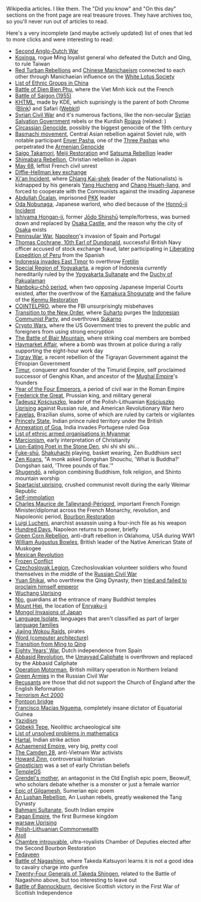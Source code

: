 Wikipedia articles. I like them. The "Did you know" and "On this day" sections on the front page are real treasure troves. They have archives too, so you'll never run out of articles to read.

Here's a very incomplete (and maybe actively updated) list of ones that led to more clicks and were interesting to read:

- [Second Anglo-Dutch War](https://en.wikipedia.org/wiki/Second_Anglo-Dutch_War)
- [Koxinga](https://en.wikipedia.org/wiki/Koxinga), rogue Ming loyalist general who defeated the Dutch and Qing, to rule Taiwan 
- [Red Turban Rebellions](https://en.wikipedia.org/wiki/Red_Turban_Rebellions) and [Chinese Manichaeism](https://en.wikipedia.org/wiki/Chinese_Manichaeism) connected to each other through Manichaeian influence on the [White Lotus Society](https://en.wikipedia.org/wiki/White_Lotus)
- [List of Ethnic Groups in China](https://en.wikipedia.org/wiki/List_of_ethnic_groups_in_China)
- [Battle of Dien Bien Phu](https://en.wikipedia.org/wiki/Battle_of_Dien_Bien_Phu), where the Viet Minh kick out the French
- [Battle of Saigon (1955)](https://en.wikipedia.org/wiki/Battle_of_Saigon_%281955%29)
- [KHTML](https://en.wikipedia.org/wiki/KHTML), made by KDE, which suprisingly is the parent of both Chrome ([Blink](https://en.wikipedia.org/wiki/Blink_%28browser_engine%29)) and Safari ([Webkit](https://en.wikipedia.org/wiki/WebKit))
- [Syrian Civil War](https://en.wikipedia.org/wiki/Syrian_civil_war) and it's numerous factions, like the non-secular [Syrian Salvation Government](https://en.wikipedia.org/wiki/Syrian_Salvation_Government) rebels or the Kurdish [Rojava](https://en.wikipedia.org/wiki/Autonomous_Administration_of_North_and_East_Syria) (related: )
- [Circassian Genocide](https://en.wikipedia.org/wiki/Circassian_genocide), possibly the biggest genocide of the 19th century
- [Basmachi movement](https://en.wikipedia.org/wiki/Basmachi_movement), Central Asian rebellion against Soviet rule, with notable participant [Enver Pasha](https://en.wikipedia.org/wiki/Enver_Pasha), one of the [Three Pashas](https://en.wikipedia.org/wiki/Three_Pashas) who perpetrated the [Armenian Genocide](https://en.wikipedia.org/wiki/Armenian_genocide)
- [Saigo Takamori](https://en.wikipedia.org/wiki/Saig%C5%8D_Takamori), [Meiji Restoration](https://en.wikipedia.org/wiki/Meiji_Restoration) and [Satsuma Rebellion](https://en.wikipedia.org/wiki/Satsuma_Rebellion) leader
- [Shimabara Rebellion](https://en.wikipedia.org/wiki/Shimabara_Rebellion), Christian rebellion in Japan
- [May 68](https://en.wikipedia.org/wiki/May_68), leftist French civil unrest
- [Diffie-Hellman key exchange](https://en.wikipedia.org/wiki/Diffie%E2%80%93Hellman_key_exchange)
- [Xi'an Incident](https://en.wikipedia.org/wiki/Xi%27an_Incident), where [Chiang Kai-shek](https://en.wikipedia.org/wiki/Chiang_Kai-shek) (leader of the Nationalists) is kidnapped by his generals [Yang Hucheng](https://en.wikipedia.org/wiki/Yang_Hucheng) and [Chang Hsueh-liang](https://en.wikipedia.org/wiki/Chang_Hsueh-liang), and forced to cooperate with the Communists against the invading Japanese
- [Abdullah Öcalan](https://en.wikipedia.org/wiki/Abdullah_%C3%96calan), imprisoned [PKK](https://en.wikipedia.org/wiki/Kurdistan_Workers%27_Party) leader
- [Oda Nobunaga](https://en.wikipedia.org/wiki/Oda_Nobunaga), Japanese warlord, who died because of the [Honnō-ji Incident](https://en.wikipedia.org/wiki/Honn%C5%8D-ji_Incident)
- [Ishiyama Hongan-ji](https://en.wikipedia.org/wiki/Ishiyama_Hongan-ji), former [Jōdo Shinshū](https://en.wikipedia.org/wiki/J%C5%8Ddo_Shinsh%C5%AB) temple/fortress, was burned down and replaced by [Osaka Castle](https://en.wikipedia.org/wiki/Osaka_Castle), and the reason why the city of [Osaka](https://en.wikipedia.org/wiki/Osaka) exists
- [Peninsular War](https://en.wikipedia.org/wiki/Peninsular_War), [Napoleon](https://en.wikipedia.org/wiki/Napoleon)'s invasion of Spain and Portugal
- [Thomas Cochrane, 10th Earl of Dundonald](https://en.wikipedia.org/wiki/Thomas_Cochrane,_10th_Earl_of_Dundonald), successful British Navy officer accused of stock exchange fraud, later participating in [Liberating Expedition of Peru](https://en.wikipedia.org/wiki/Liberating_Expedition_of_Peru) from the Spanish
- [Indonesia invades East Timor](https://en.wikipedia.org/wiki/Indonesian_invasion_of_East_Timor) to overthrow [Fretilin](https://en.wikipedia.org/wiki/Fretilin)
- [Special Region of Yogyakarta](https://en.wikipedia.org/wiki/Special_Region_of_Yogyakarta), a region of Indonesia *currently* hereditarily ruled by the [Yogyakarta Sultanate](https://en.wikipedia.org/wiki/Yogyakarta_Sultanate) and the [Duchy of Pakualaman](https://en.wikipedia.org/wiki/Pakualaman)
- [Nanboku-chō period](https://en.wikipedia.org/wiki/Nanboku-ch%C5%8D_period), when two opposing Japanese Imperial Courts existed, after the overthrow of the [Kamakura Shogunate](https://en.wikipedia.org/wiki/Kamakura_shogunate) and the failure of the [Kenmu Restoration](https://en.wikipedia.org/wiki/Kenmu_Restoration)
- [COINTELPRO](https://en.wikipedia.org/wiki/COINTELPRO), where the FBI unsurprisingly misbehaves
- [Transition to the New Order](https://en.wikipedia.org/wiki/Transition_to_the_New_Order), where [Suharto](https://en.wikipedia.org/wiki/Suharto) purges the [Indonesian Communist Party](https://en.wikipedia.org/wiki/Communist_Party_of_Indonesia), and overthrows [Sukarno](https://en.wikipedia.org/wiki/Sukarno)
- [Crypto Wars](https://en.wikipedia.org/wiki/Crypto_Wars), where the US Government tries to prevent the public and foreigners from using strong encryption
- [The Battle of Blair Mountain](https://en.wikipedia.org/wiki/Battle_of_Blair_Mountain), where striking coal members are bombed
- [Haymarket Affair](https://en.wikipedia.org/wiki/Haymarket_affair), where a bomb was thrown at police during a rally supporting the eight-hour work day
- [Tigray War](https://en.wikipedia.org/wiki/Tigray_War), a recent rebellion of the Tigrayan Government against the Ethiopian Government
- [Timur](https://en.wikipedia.org/wiki/Timur), conquerer and founder of the Timurid Empire, self proclaimed successor of Genghis Khan, and ancestor of the [Mughal Empire](https://en.wikipedia.org/wiki/Mughal_Empire)'s founders
- [Year of the Four Emperors](https://en.wikipedia.org/wiki/Year_of_the_Four_Emperors), a period of civil war in the Roman Empire
- [Frederick the Great](https://en.wikipedia.org/wiki/Frederick_the_Great), Prussian king, and military general
- [Tadeusz Kościuszko](https://en.wikipedia.org/wiki/Tadeusz_Ko%C5%9Bciuszko), leader of the Polish-Lithuanian [Kościuszko Uprising](https://en.wikipedia.org/wiki/Ko%C5%9Bciuszko_Uprising) against Russian rule, and American Revolutionary War hero
- [Favelas](https://en.wikipedia.org/wiki/Favela), Brazilian slums, some of which are ruled by cartels or vigilantes
- [Princely State](https://en.wikipedia.org/wiki/Princely_state), Indian prince ruled territory under the British
- [Annexation of Goa](https://en.wikipedia.org/wiki/Annexation_of_Goa), India invades Portugese ruled Goa
- [List of ethnic armed organisations in Myanmar](https://en.wikipedia.org/wiki/List_of_ethnic_armed_organisations_in_Myanmar)
- [Marcionism](https://en.wikipedia.org/wiki/Marcionism), early interpretation of Christianity
- [Lion-Eating Poet in the Stone Den](https://en.wikipedia.org/wiki/Lion-Eating_Poet_in_the_Stone_Den), shi shi shi shi...
- [Fuke-shū](https://en.wikipedia.org/wiki/Fuke-sh%C5%AB), [Shakuhachi](https://en.wikipedia.org/wiki/Shakuhachi) playing, basket wearing, Zen Buddhism sect
- [Zen Koans](https://en.wikipedia.org/wiki/Koan), "A monk asked Dongshan Shouchu, 'What is Buddha?' Dongshan said, 'Three pounds of flax.'"
- [Shugendō](https://en.wikipedia.org/wiki/Shugend%C5%8D), a religion combining Buddhism, folk religion, and Shinto mountain worship
- [Spartacist uprising](https://en.wikipedia.org/wiki/Spartacist_uprising), crushed communist revolt during the early Weimar Republic
- [Self-immolation](https://en.wikipedia.org/wiki/Self-immolation)
- [Charles Maurice de Talleyrand-Périgord](https://en.wikipedia.org/wiki/Charles_Maurice_de_Talleyrand-P%C3%A9rigord), important French Foreign Minister/diplomat across the French Monarchy, revolution, and Napoleonic period, [Bourbon Restoration](https://en.wikipedia.org/wiki/Bourbon_Restoration_in_France)
- [Luigi Lucheni](https://en.wikipedia.org/wiki/Luigi_Lucheni), anarchist assassin using a four-inch file as his weapon
- [Hundred Days](https://en.wikipedia.org/wiki/Hundred_Days), Napoleon returns to power, briefly
- [Green Corn Rebellion](https://en.wikipedia.org/wiki/Green_Corn_Rebellion), anti-draft rebellion in Oklahoma, USA during WW1
- [William Augustus Bowles](https://en.wikipedia.org/wiki/William_Augustus_Bowles), British leader of the Native American State of Muskogee
- [Mexican Revolution](https://en.wikipedia.org/wiki/Mexican_Revolution)
- [Frozen Conflict](https://en.wikipedia.org/wiki/Frozen_conflict)
- [Czechoslovak Legion](https://en.wikipedia.org/wiki/Czechoslovak_Legion), Czechoslovakian volunteer soldiers who found themselves in the middle of the [Russian Civil War](https://en.wikipedia.org/wiki/Russian_Civil_War)
- [Yuan Shikai](https://en.wikipedia.org/wiki/Yuan_Shikai), who overthrew the Qing Dynasty, then [tried and failed to proclaim himself emperor](https://en.wikipedia.org/wiki/National_Protection_War)
- [Wuchang Uprising](https://en.wikipedia.org/wiki/Wuchang_Uprising)
- [Nio](https://en.wikipedia.org/wiki/Nio), guardians at the entrance of many Buddhist temples
- [Mount Hiei](https://en.wikipedia.org/wiki/Mount_Hiei), the location of [Enryaku-ji](https://en.wikipedia.org/wiki/Enryaku-ji)
- [Mongol Invasions of Japan](https://en.wikipedia.org/wiki/Mongol_invasions_of_Japan)
- [Language Isolate](https://en.wikipedia.org/wiki/Language_isolate), languages that aren't classified as part of larger [language families](https://en.wikipedia.org/wiki/Language_family)
- [Jiajing Wokou Raids](https://en.wikipedia.org/wiki/Jiajing_wokou_raids), pirates
- [Word (computer architecture)](https://en.wikipedia.org/wiki/Word_%28computer_architecture%29)
- [Transition from Ming to Qing](https://en.wikipedia.org/wiki/Transition_from_Ming_to_Qing)
- [Eighty Years' War](https://en.wikipedia.org/wiki/Eighty_Years%27_War), Dutch independence from Spain
- [Abbasid Revolution](https://en.wikipedia.org/wiki/Abbasid_Revolution), the [Umayyad Caliphate](https://en.wikipedia.org/wiki/Umayyad_Caliphate) is overthrown and replaced by the Abbasid Caliphate
- [Operation Motorman](https://en.wikipedia.org/wiki/Operation_Motorman), British military operation in Northern Ireland
- [Green Armies](https://en.wikipedia.org/wiki/Green_armies) in the Russian Civil War
- [Recusants](https://en.wikipedia.org/wiki/Recusancy) are those that did not support the Church of England after the English Reformation
- [Terrorism Act 2000](https://en.wikipedia.org/wiki/Terrorism_Act_2000)
- [Pontoon bridge](https://en.wikipedia.org/wiki/Pontoon_bridge)
- [Francisco Macías Nguema](https://en.wikipedia.org/wiki/Francisco_Mac%C3%ADas_Nguema), completely insane dictator of Equatorial Guinea
- [Yazidism](https://en.wikipedia.org/wiki/Yazidism)
- [Göbekli Tepe](https://en.wikipedia.org/wiki/G%C3%B6bekli_Tepe), Neolithic archaeological site
- [List of unsolved problems in mathematics](https://en.wikipedia.org/wiki/List_of_unsolved_problems_in_mathematics)
- [Hartal](https://en.wikipedia.org/wiki/Hartal), Indian strike action
- [Achaemenid Empire](https://en.wikipedia.org/wiki/Achaemenid_Empire), very big, pretty cool
- [The Camden 28](https://en.wikipedia.org/wiki/The_Camden_28), anti-Vietnam War activists
- [Howard Zinn](https://en.wikipedia.org/wiki/Howard_Zinn), controversial historian
- [Gnosticism](https://en.wikipedia.org/wiki/Gnosticism) was a set of early Christian beliefs
- [TempleOS](https://en.wikipedia.org/wiki/TempleOS)
- [Grendel's mother](https://en.wikipedia.org/wiki/Grendel's_mother), an antagonist in the Old English epic poem, Beowulf, who scholars debate whether is a monster or just a female warrior
- [Epic of Gilgamesh](https://en.wikipedia.org/wiki/Epic_of_Gilgamesh), Sumerian epic poem
- [An Lushan Rebellion](https://en.wikipedia.org/wiki/An_Lushan_Rebellion), An Lushan rebels, greatly weakened the Tang Dynasty
- [Bahmani Sultanate](https://en.wikipedia.org/wiki/Bahmani_Sultanate), South Indian empire
- [Pagan Empire](https://en.wikipedia.org/wiki/Pagan_Kingdom), the first Burmese kingdom
- [warsaw Uprising](https://en.wikipedia.org/wiki/Warsaw_Uprising)
- [Polish-Lithuanian Commonwealth](https://en.wikipedia.org/wiki/Polish%E2%80%93Lithuanian_Commonwealth)
- [Atoll](https://en.wikipedia.org/wiki/Atoll)
- [Chambre introuvable](https://en.wikipedia.org/wiki/Chambre_introuvable), ultra-royalists Chamber of Deputies elected after the Second Bourbon Restoration
- [Fedayeen](https://en.wikipedia.org/wiki/Fedayeen)
- [Battle of Nagashino](https://en.wikipedia.org/wiki/Battle_of_Nagashino), where Takeda Katsuyori learns it is not a good idea to cavalry charge into gunfire
- [Twenty-Four Generals of Takeda Shingen](https://en.wikipedia.org/wiki/Twenty-Four_Generals_of_Takeda_Shingen), related to the Battle of Nagashino above, but too interesting to leave out
- [Battle of Bannockburn](https://en.wikipedia.org/wiki/Battle_of_Bannockburn), decisive Scottish victory in the First War of Scottish Independence

